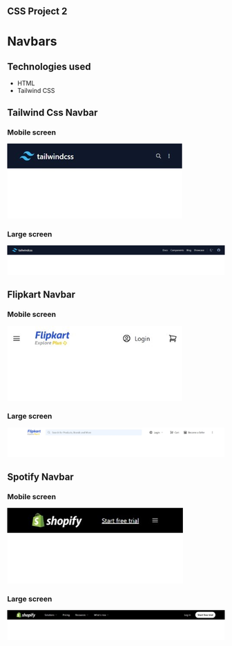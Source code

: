 ## CSS Project 2

# Navbars

## Technologies used
- HTML
- Tailwind CSS
 
## Tailwind Css Navbar
### Mobile screen
![ss1](./tail%20wind%20ss1.jpeg)


### Large screen
![ss2](./tail%20wind%20ss2.jpeg)


## Flipkart Navbar
### Mobile screen
![ss1](./flipkart%20ss1.jpeg) 


### Large screen
![ss2](./flipkart%20ss2.jpeg)


## Spotify Navbar
### Mobile screen
![ss1](./shopify%20ss2.jpeg)

### Large screen
![ss2](./shopify%20ss1.jpeg)
